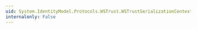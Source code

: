 ```yaml
---
uid: System.IdentityModel.Protocols.WSTrust.WSTrustSerializationContext.UseKeyTokenResolver
internalonly: False
---
```


